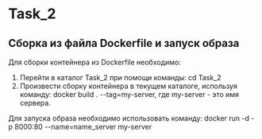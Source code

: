 # Task_2

## Сборка из файла Dockerfile и запуск образа

Для сборки контейнера из Dockerfile необходимо:
1. Перейти в каталог Task_2 при помощи команды: cd Task_2
2. Произвести сборку контейнера в текущем каталоге, используя команду: docker build . --tag=my-server, где my-server - это имя сервера.

Для запуска образа необходимо использовать команду: docker run -d -p 8000:80 --name=name_server my-server
